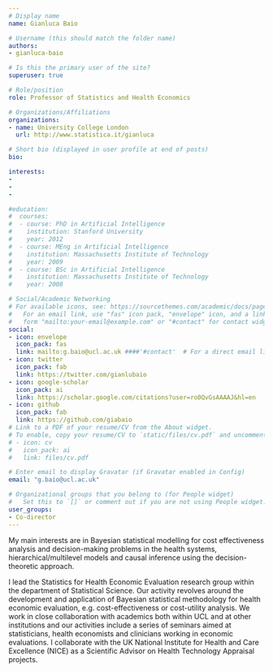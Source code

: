 ```yaml
---
# Display name
name: Gianluca Baio

# Username (this should match the folder name)
authors:
- gianluca-baio

# Is this the primary user of the site?
superuser: true

# Role/position
role: Professor of Statistics and Health Economics

# Organizations/Affiliations
organizations:
- name: University College London
  url: http://www.statistica.it/gianluca

# Short bio (displayed in user profile at end of posts)
bio: 

interests:
- 
- 
- 

#education:
#  courses:
#  - course: PhD in Artificial Intelligence
#    institution: Stanford University
#    year: 2012
#  - course: MEng in Artificial Intelligence
#    institution: Massachusetts Institute of Technology
#    year: 2009
#  - course: BSc in Artificial Intelligence
#    institution: Massachusetts Institute of Technology
#    year: 2008

# Social/Academic Networking
# For available icons, see: https://sourcethemes.com/academic/docs/page-builder/#icons
#   For an email link, use "fas" icon pack, "envelope" icon, and a link in the
#   form "mailto:your-email@example.com" or "#contact" for contact widget.
social:
- icon: envelope
  icon_pack: fas
  link: mailto:g.baio@ucl.ac.uk ####'#contact'  # For a direct email link, use "mailto:test@example.org".
- icon: twitter
  icon_pack: fab
  link: https://twitter.com/gianlubaio
- icon: google-scholar
  icon_pack: ai
  link: https://scholar.google.com/citations?user=ro0QvGsAAAAJ&hl=en
- icon: github
  icon_pack: fab
  link: https://github.com/giabaio
# Link to a PDF of your resume/CV from the About widget.
# To enable, copy your resume/CV to `static/files/cv.pdf` and uncomment the lines below.
# - icon: cv
#   icon_pack: ai
#   link: files/cv.pdf

# Enter email to display Gravatar (if Gravatar enabled in Config)
email: "g.baio@ucl.ac.uk"

# Organizational groups that you belong to (for People widget)
#   Set this to `[]` or comment out if you are not using People widget.
user_groups:
- Co-director
---
```


My main interests are in Bayesian statistical modelling for cost effectiveness analysis and decision-making problems in the health systems, hierarchical/multilevel models and causal inference using the decision-theoretic approach.

I lead the Statistics for Health Economic Evaluation research group within the department of Statistical Science. Our activity revolves around the development and application of Bayesian statistical methodology for health economic evaluation, e.g. cost-effectiveness or cost-utility analysis. We work in close collaboration with academics both within UCL and at other institutions and our activities include a series of seminars aimed at statisticians, health economists and clinicians working in economic evaluations. I collaborate with the UK National Institute for Health and Care Excellence (NICE) as a Scientific Advisor on Health Technology Appraisal projects.

